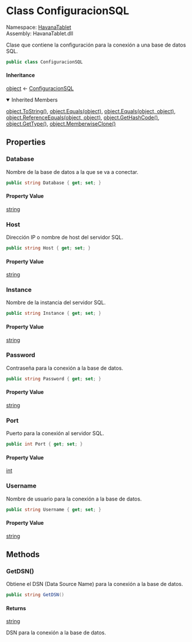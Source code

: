 # <a id="HavanaTablet_ConfiguracionSQL"></a> Class ConfiguracionSQL

Namespace: [HavanaTablet](HavanaTablet.md)  
Assembly: HavanaTablet.dll  

Clase que contiene la configuración para la conexión a una base de datos SQL.

```csharp
public class ConfiguracionSQL
```

#### Inheritance

[object](https://learn.microsoft.com/dotnet/api/system.object) ← 
[ConfiguracionSQL](HavanaTablet.ConfiguracionSQL.md)

<details open>
  
<summary>Inherited Members</summary>

[object.ToString\(\)](https://learn.microsoft.com/dotnet/api/system.object.tostring), 
[object.Equals\(object\)](https://learn.microsoft.com/dotnet/api/system.object.equals\#system\-object\-equals\(system\-object\)), 
[object.Equals\(object, object\)](https://learn.microsoft.com/dotnet/api/system.object.equals\#system\-object\-equals\(system\-object\-system\-object\)), 
[object.ReferenceEquals\(object, object\)](https://learn.microsoft.com/dotnet/api/system.object.referenceequals), 
[object.GetHashCode\(\)](https://learn.microsoft.com/dotnet/api/system.object.gethashcode), 
[object.GetType\(\)](https://learn.microsoft.com/dotnet/api/system.object.gettype), 
[object.MemberwiseClone\(\)](https://learn.microsoft.com/dotnet/api/system.object.memberwiseclone)
</details>

## Properties

### <a id="HavanaTablet_ConfiguracionSQL_Database"></a> Database

Nombre de la base de datos a la que se va a conectar.

```csharp
public string Database { get; set; }
```

#### Property Value

 [string](https://learn.microsoft.com/dotnet/api/system.string)

### <a id="HavanaTablet_ConfiguracionSQL_Host"></a> Host

Dirección IP o nombre de host del servidor SQL.

```csharp
public string Host { get; set; }
```

#### Property Value

 [string](https://learn.microsoft.com/dotnet/api/system.string)

### <a id="HavanaTablet_ConfiguracionSQL_Instance"></a> Instance

Nombre de la instancia del servidor SQL.

```csharp
public string Instance { get; set; }
```

#### Property Value

 [string](https://learn.microsoft.com/dotnet/api/system.string)

### <a id="HavanaTablet_ConfiguracionSQL_Password"></a> Password

Contraseña para la conexión a la base de datos.

```csharp
public string Password { get; set; }
```

#### Property Value

 [string](https://learn.microsoft.com/dotnet/api/system.string)

### <a id="HavanaTablet_ConfiguracionSQL_Port"></a> Port

Puerto para la conexión al servidor SQL.

```csharp
public int Port { get; set; }
```

#### Property Value

 [int](https://learn.microsoft.com/dotnet/api/system.int32)

### <a id="HavanaTablet_ConfiguracionSQL_Username"></a> Username

Nombre de usuario para la conexión a la base de datos.

```csharp
public string Username { get; set; }
```

#### Property Value

 [string](https://learn.microsoft.com/dotnet/api/system.string)

## Methods

### <a id="HavanaTablet_ConfiguracionSQL_GetDSN"></a> GetDSN\(\)

Obtiene el DSN (Data Source Name) para la conexión a la base de datos.

```csharp
public string GetDSN()
```

#### Returns

 [string](https://learn.microsoft.com/dotnet/api/system.string)

DSN para la conexión a la base de datos.

